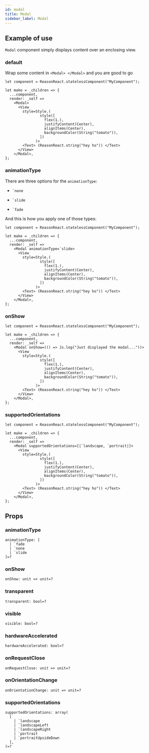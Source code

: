 ```yaml
---
id: modal
title: Modal
sidebar_label: Modal
---
```


## Example of use

`Modal` component simply displays content over an enclosing view.

### default

Wrap some content in `<Modal> </Modal>` and you are good to go

```reason
let component = ReasonReact.statelessComponent("MyComponent");

let make = _children => {
  ...component,
  render: _self =>
    <Modal>
      <View
        style=Style.(
                style([
                  flex(1.),
                  justifyContent(Center),
                  alignItems(Center),
                  backgroundColor(String("tomato")),
                ])
              )>
        <Text> (ReasonReact.string("hey ho")) </Text>
      </View>
    </Modal>,
};
```

### animationType

There are three options for the `animationType`:

- ```reason
  `none
  ```

- ```reason
  `slide
  ```

- ```reason
  `fade
  ```

And this is how you apply one of those types:

```reason
let component = ReasonReact.statelessComponent("MyComponent");

let make = _children => {
  ...component,
  render: _self =>
    <Modal animationType=`slide>
      <View
        style=Style.(
                style([
                  flex(1.),
                  justifyContent(Center),
                  alignItems(Center),
                  backgroundColor(String("tomato")),
                ])
              )>
        <Text> (ReasonReact.string("hey ho")) </Text>
      </View>
    </Modal>,
};
```

### onShow

```reason
let component = ReasonReact.statelessComponent("MyComponent");

let make = _children => {
  ...component,
  render: _self =>
    <Modal onShow=(() => Js.log("Just displayed the modal..."))>
      <View
        style=Style.(
                style([
                  flex(1.),
                  justifyContent(Center),
                  alignItems(Center),
                  backgroundColor(String("tomato")),
                ])
              )>
        <Text> (ReasonReact.string("hey ho")) </Text>
      </View>
    </Modal>,
};
```

### supportedOrientations

```reason
let component = ReasonReact.statelessComponent("MyComponent");

let make = _children => {
  ...component,
  render: _self =>
    <Modal supportedOrientations=[|`landscape, `portrait|]>
      <View
        style=Style.(
                style([
                  flex(1.),
                  justifyContent(Center),
                  alignItems(Center),
                  backgroundColor(String("tomato")),
                ])
              )>
        <Text> (ReasonReact.string("hey ho")) </Text>
      </View>
    </Modal>,
};
```

## Props

### animationType

```reason
animationType: [
  | `fade
  | `none
  | `slide
]=?
```

### onShow

```reason
onShow: unit => unit=?
```

### transparent

```reason
transparent: bool=?
```

### visible

```reason
visible: bool=?
```

### hardwareAccelerated

```reason
hardwareAccelerated: bool=?
```

### onRequestClose

```reason
onRequestClose: unit => unit=?
```

### onOrientationChange

```reason
onOrientationChange: unit => unit=?
```

### supportedOrientations

```reason
supportedOrientations: array(
  [
    | `landscape
    | `landscapeLeft
    | `landscapeRight
    | `portrait
    | `portraitUpsideDown
  ],
)=?
```
